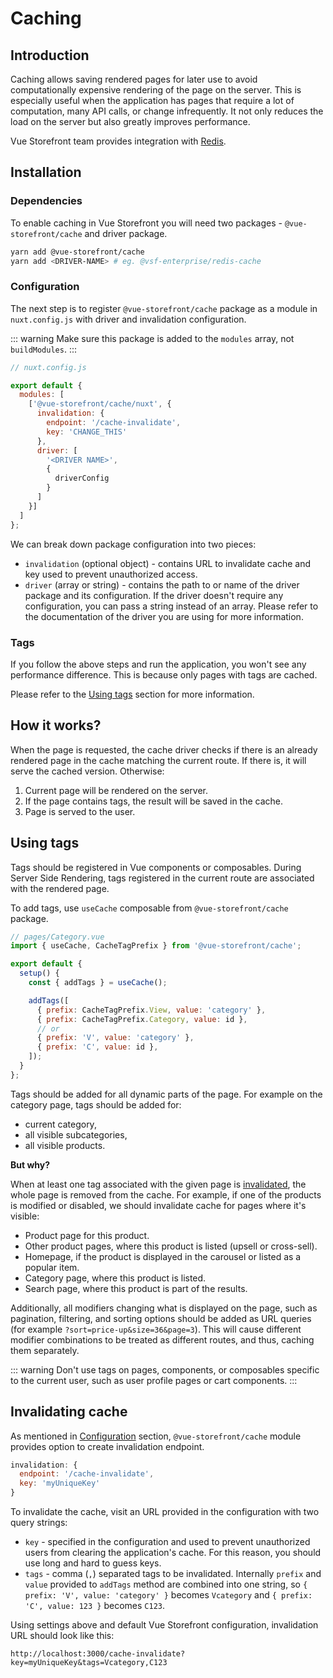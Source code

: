 # Caching

## Introduction

Caching allows saving rendered pages for later use to avoid computationally expensive rendering of the page on the server. This is especially useful when the application has pages that require a lot of computation, many API calls, or change infrequently. It not only reduces the load on the server but also greatly improves performance.

Vue Storefront team provides integration with [Redis](../integrations/redis-cache.md).

## Installation

### Dependencies

To enable caching in Vue Storefront you will need two packages - `@vue-storefront/cache` and driver package.

```sh
yarn add @vue-storefront/cache
yarn add <DRIVER-NAME> # eg. @vsf-enterprise/redis-cache
```

### Configuration

The next step is to register `@vue-storefront/cache` package as a module in `nuxt.config.js` with driver and invalidation configuration.

::: warning
Make sure this package is added to the `modules` array, not `buildModules`.
:::

```javascript
// nuxt.config.js

export default {
  modules: [
    ['@vue-storefront/cache/nuxt', {
      invalidation: {
        endpoint: '/cache-invalidate',
        key: 'CHANGE_THIS'
      },
      driver: [
        '<DRIVER NAME>',
        {
          driverConfig
        }
      ]
    }]
  ]
};
```

We can break down package configuration into two pieces:

* `invalidation` (optional object) - contains URL to invalidate cache and key used to prevent unauthorized access.
* `driver` (array or string) - contains the path to or name of the driver package and its configuration. If the driver doesn't require any configuration, you can pass a string instead of an array. Please refer to the documentation of the driver you are using for more information.

###  Tags

If you follow the above steps and run the application, you won't see any performance difference. This is because only pages with tags are cached.

Please refer to the [Using tags](#using-tags) section for more information.

## How it works?

When the page is requested, the cache driver checks if there is an already rendered page in the cache matching the current route. If there is, it will serve the cached version. Otherwise:

1. Current page will be rendered on the server.
2. If the page contains tags, the result will be saved in the cache.
3. Page is served to the user.

## Using tags

Tags should be registered in Vue components or composables. During Server Side Rendering, tags registered in the current route are associated with the rendered page.

To add tags, use `useCache` composable from `@vue-storefront/cache` package.

```javascript
// pages/Category.vue
import { useCache, CacheTagPrefix } from '@vue-storefront/cache';

export default {
  setup() {
    const { addTags } = useCache();

    addTags([
      { prefix: CacheTagPrefix.View, value: 'category' },
      { prefix: CacheTagPrefix.Category, value: id },
      // or
      { prefix: 'V', value: 'category' },
      { prefix: 'C', value: id },
    ]);
  }
};
```

Tags should be added for all dynamic parts of the page. For example on the category page, tags should be added for:
  * current category,
  * all visible subcategories,
  * all visible products.

**But why?**

When at least one tag associated with the given page is [invalidated](#invalidating-cache), the whole page is removed from the cache. For example, if one of the products is modified or disabled, we should invalidate cache for pages where it's visible:
* Product page for this product.
* Other product pages, where this product is listed (upsell or cross-sell).
* Homepage, if the product is displayed in the carousel or listed as a popular item.
* Category page, where this product is listed.
* Search page, where this product is part of the results.

Additionally, all modifiers changing what is displayed on the page, such as pagination, filtering, and sorting options should be added as URL queries (for example `?sort=price-up&size=36&page=3`). This will cause different modifier combinations to be treated as different routes, and thus, caching them separately.

::: warning
Don't use tags on pages, components, or composables specific to the current user, such as user profile pages or cart components.
:::

## Invalidating cache

As mentioned in [Configuration](#configuration) section, `@vue-storefront/cache` module provides option to create invalidation endpoint.

```javascript
invalidation: {
  endpoint: '/cache-invalidate',
  key: 'myUniqueKey'
}
```

To invalidate the cache, visit an URL provided in the configuration with two query strings:

* `key` - specified in the configuration and used to prevent unauthorized users from clearing the application's cache. For this reason, you should use long and hard to guess keys.
* `tags` - comma (`,`) separated tags to be invalidated. Internally `prefix` and `value` provided to `addTags` method are combined into one string, so `{ prefix: 'V', value: 'category' }` becomes `Vcategory` and `{ prefix: 'C', value: 123 }` becomes `C123`.

Using settings above and default Vue Storefront configuration, invalidation URL should look like this:

```
http://localhost:3000/cache-invalidate?key=myUniqueKey&tags=Vcategory,C123
```
